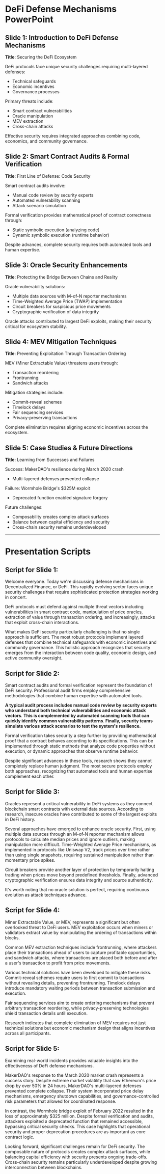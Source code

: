 # DeFi Defense Mechanisms PowerPoint

## Slide 1: Introduction to DeFi Defense Mechanisms

**Title**: Securing the DeFi Ecosystem

DeFi protocols face unique security challenges requiring multi-layered defenses:

- Technical safeguards
- Economic incentives
- Governance processes

Primary threats include:

- Smart contract vulnerabilities
- Oracle manipulation
- MEV extraction
- Cross-chain attacks

Effective security requires integrated approaches combining code, economics, and community governance.

## Slide 2: Smart Contract Audits & Formal Verification

**Title**: First Line of Defense: Code Security

Smart contract audits involve:

- Manual code review by security experts
- Automated vulnerability scanning
- Attack scenario simulation

Formal verification provides mathematical proof of contract correctness through:

- Static symbolic execution (analyzing code)
- Dynamic symbolic execution (runtime behavior)

Despite advances, complete security requires both automated tools and human expertise.

## Slide 3: Oracle Security Enhancements

**Title**: Protecting the Bridge Between Chains and Reality

Oracle vulnerability solutions:

- Multiple data sources with M-of-N reporter mechanisms
- Time-Weighted Average Price (TWAP) implementation
- Circuit breakers for suspicious price movements
- Cryptographic verification of data integrity

Oracle attacks contributed to largest DeFi exploits, making their security critical for ecosystem stability.

## Slide 4: MEV Mitigation Techniques

**Title**: Preventing Exploitation Through Transaction Ordering

MEV (Miner Extractable Value) threatens users through:

- Transaction reordering
- Frontrunning
- Sandwich attacks

Mitigation strategies include:

- Commit-reveal schemes
- Timelock delays
- Fair sequencing services
- Privacy-preserving transactions

Complete elimination requires aligning economic incentives across the ecosystem.

## Slide 5: Case Studies & Future Directions

**Title**: Learning from Successes and Failures

Success: MakerDAO's resilience during March 2020 crash

- Multi-layered defenses prevented collapse

Failure: Wormhole Bridge's $325M exploit

- Deprecated function enabled signature forgery

Future challenges:

- Composability creates complex attack surfaces
- Balance between capital efficiency and security
- Cross-chain security remains underdeveloped

---

# Presentation Scripts

## Script for Slide 1:

Welcome everyone. Today we're discussing defense mechanisms in Decentralized Finance, or DeFi. This rapidly evolving sector faces unique security challenges that require sophisticated protection strategies working in concert.

DeFi protocols must defend against multiple threat vectors including vulnerabilities in smart contract code, manipulation of price oracles, extraction of value through transaction ordering, and increasingly, attacks that exploit cross-chain interactions.

What makes DeFi security particularly challenging is that no single approach is sufficient. The most robust protocols implement layered defenses that combine technical safeguards with economic incentives and community governance. This holistic approach recognizes that security emerges from the interaction between code quality, economic design, and active community oversight.

## Script for Slide 2:

Smart contract audits and formal verification represent the foundation of DeFi security. Professional audit firms employ comprehensive methodologies that combine human expertise with automated tools.

**A typical audit process includes manual code review by security experts who understand both technical vulnerabilities and economic attack vectors. This is complemented by automated scanning tools that can quickly identify common vulnerability patterns. Finally, security teams simulate various attack scenarios to test the system's resilience.**

Formal verification takes security a step further by providing mathematical proof that a contract behaves according to its specifications. This can be implemented through static methods that analyze code properties without execution, or dynamic approaches that observe runtime behavior.

Despite significant advances in these tools, research shows they cannot completely replace human judgment. The most secure protocols employ both approaches, recognizing that automated tools and human expertise complement each other.

## Script for Slide 3:

Oracles represent a critical vulnerability in DeFi systems as they connect blockchain smart contracts with external data sources. According to research, insecure oracles have contributed to some of the largest exploits in DeFi history.

Several approaches have emerged to enhance oracle security. First, using multiple data sources through an M-of-N reporter mechanism allows protocols to calculate median prices and ignore outliers, making manipulation more difficult. Time-Weighted Average Price mechanisms, as implemented in protocols like Uniswap V2, track prices over time rather than using single snapshots, requiring sustained manipulation rather than momentary price spikes.

Circuit breakers provide another layer of protection by temporarily halting trading when prices move beyond predefined thresholds. Finally, advanced cryptographic verification ensures data integrity and source authenticity.

It's worth noting that no oracle solution is perfect, requiring continuous evolution as attack techniques advance.

## Script for Slide 4:

Miner Extractable Value, or MEV, represents a significant but often overlooked threat to DeFi users. MEV exploitation occurs when miners or validators extract value by manipulating the ordering of transactions within blocks.

Common MEV extraction techniques include frontrunning, where attackers place their transactions ahead of users to capture profitable opportunities, and sandwich attacks, where transactions are placed both before and after a user's transaction to profit from price movements.

Various technical solutions have been developed to mitigate these risks. Commit-reveal schemes require users to first commit to transactions without revealing details, preventing frontrunning. Timelock delays introduce mandatory waiting periods between transaction submission and execution.

Fair sequencing services aim to create ordering mechanisms that prevent arbitrary transaction reordering, while privacy-preserving technologies shield transaction details until execution.

Research indicates that complete elimination of MEV requires not just technical solutions but economic mechanism design that aligns incentives across all participants.

## Script for Slide 5:

Examining real-world incidents provides valuable insights into the effectiveness of DeFi defense mechanisms.

MakerDAO's response to the March 2020 market crash represents a success story. Despite extreme market volatility that saw Ethereum's price drop by over 50% in 24 hours, MakerDAO's multi-layered defenses prevented complete collapse. Their system incorporated price delay mechanisms, emergency shutdown capabilities, and governance-controlled risk parameters that allowed for coordinated response.

In contrast, the Wormhole bridge exploit of February 2022 resulted in the loss of approximately $325 million. Despite formal verification and audits, attackers exploited a deprecated function that remained accessible, bypassing critical security checks. This case highlights that operational security and proper deprecation procedures are as important as core contract logic.

Looking forward, significant challenges remain for DeFi security. The composable nature of protocols creates complex attack surfaces, while balancing capital efficiency with security presents ongoing trade-offs. Cross-chain security remains particularly underdeveloped despite growing interconnection between blockchains.
